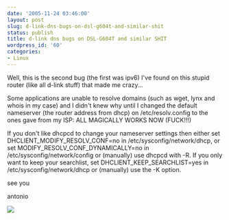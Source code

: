 ```yaml
---
date: '2005-11-24 03:46:00'
layout: post
slug: d-link-dns-bugs-on-dsl-g604t-and-similar-shit
status: publish
title: d-link dns bugs on DSL-G604T and similar SHIT
wordpress_id: '60'
categories:
- Linux
---
```


Well, this is the second bug (the first was ipv6) I've found on this stupid router (like all d-link stuff) that made me crazy...
  

  
Some applications are unable to resolve domains (such as wget, lynx and whois in my case) and I didn't knew why until I changed the default nameserver (the router address from dhcp) on /etc/resolv.config to the ones gave from my ISP: ALL MAGICALLY WORKS NOW (FUCK!!!)
  

  
If you don't like dhcpcd to change your nameserver settings then either set DHCLIENT_MODIFY_RESOLV_CONF=no in /etc/sysconfig/network/dhcp, or set MODIFY_RESOLV_CONF_DYNAMICALLY=no in /etc/sysconfig/network/config or (manually) use dhcpcd with -R.  If you only want to keep your searchlist, set DHCLIENT_KEEP_SEARCHLIST=yes in /etc/sysconfig/network/dhcp or (manually) use the -K option.
  

  
see you
  
antonio

[![](http://www.feedburner.com/fb/images/pub/flchklt.gif)](http://feeds.feedburner.com/zekussuse)
